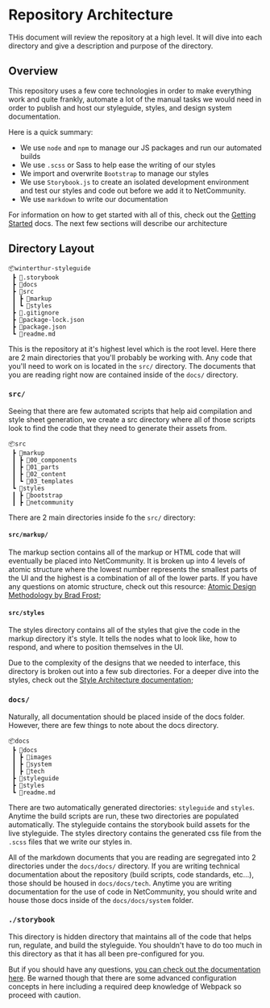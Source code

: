 # Repository Architecture

THis document will review the repository at a high level. It will dive into each directory and give a description and purpose of the directory.

## Overview

This repository uses a few core technologies in order to make everything work and quite frankly, automate a lot of the manual tasks we would need in order to publish and host our styleguide, styles, and design system documentation.

Here is a quick summary:

- We use `node` and `npm` to manage our JS packages and run our automated builds
- We use `.scss` or Sass to help ease the writing of our styles
- We import and overwrite `Bootstrap` to manage our styles
- We use `Storybook.js` to create an isolated development environment and test our styles and code out before we add it to NetCommunity.
- We use `markdown` to write our documentation

For information on how to get started with all of this, check out the [Getting Started](./getting-started.md) docs. The next few sections will describe our architecture

## Directory Layout

```
📦winterthur-styleguide
 ┣ 📂.storybook
 ┣ 📂docs
 ┣ 📂src
 ┃ ┣ 📂markup
 ┃ ┗ 📂styles
 ┣ 📜.gitignore
 ┣ 📜package-lock.json
 ┣ 📜package.json
 ┗ 📜readme.md
```

This is the repository at it's highest level which is the root level. Here there are 2 main directories that you'll probably be working with. Any code that you'll need to work on is located in the `src/` directory. The documents that you are reading right now are contained inside of the `docs/` directory.

### `src/`

Seeing that there are few automated scripts that help aid compilation and style sheet generation, we create a src directory where all of those scripts look to find the code that they need to generate their assets from.

```
📦src
 ┣ 📂markup
 ┃ ┣ 📂00_components
 ┃ ┣ 📂01_parts
 ┃ ┣ 📂02_content
 ┃ ┗ 📂03_templates
 ┗ 📂styles
 ┃ ┣ 📂bootstrap
 ┃ ┣ 📂netcommunity
```

There are 2 main directories inside fo the `src/` directory:

#### `src/markup/`

The markup section contains all of the markup or HTML code that will eventually be placed into NetCommunity. It is broken up into 4 levels of atomic structure where the lowest number represents the smallest parts of the UI and the highest is a combination of all of the lower parts. If you have any questions on atomic structure, check out this resource: [Atomic Design Methodology by Brad Frost](http://atomicdesign.bradfrost.com/chapter-2/);

#### `src/styles`

The styles directory contains all of the styles that give the code in the markup directory it's style. It tells the nodes what to look like, how to respond, and where to position themselves in the UI.

Due to the complexity of the designs that we needed to interface, this directory is broken out into a few sub directories. For a deeper dive into the styles, check out the [Style Architecture documentation](./style-arch.md);

### `docs/`

Naturally, all documentation should be placed inside of the docs folder. However, there are few things to note about the docs directory.

```
📦docs
 ┣ 📂docs
 ┃ ┣ 📂images
 ┃ ┣ 📂system
 ┃ ┣ 📂tech
 ┣ 📂styleguide
 ┣ 📂styles
 ┗ 📜readme.md
```

There are two automatically generated directories: `styleguide` and `styles`. Anytime the build scripts are run, these two directories are populated automatically. The styleguide contains the storybook build assets for the live styleguide. The styles directory contains the generated css file from the `.scss` files that we write our styles in.

All of the markdown documents that you are reading are segregated into 2 directories under the `docs/docs/` directory. If you are writing technical documentation about the repository (build scripts, code standards, etc...), those should be housed in `docs/docs/tech`. Anytime you are writing documentation for the use of code in NetCommunity, you should write and house those docs inside of the `docs/docs/system` folder.

### `./storybook`

This directory is hidden directory that maintains all of the code that helps run, regulate, and build the styleguide. You shouldn't have to do too much in this directory as that it has all been pre-configured for you.

But if you should have any questions, [you can check out the documentation here](https://storybook.js.org/docs/guides/guide-html/). Be warned though that there are some advanced configuration concepts in here including a required deep knowledge of Webpack so proceed with caution.

